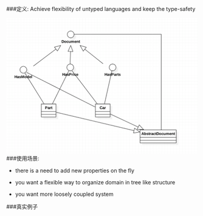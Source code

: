 ###定义:
Achieve flexibility of untyped languages and keep the type-safety

![](./uml.png)
###使用场景:
* there is a need to add new properties on the fly

* you want a flexible way to organize domain in tree like structure

* you want more loosely coupled system

###真实例子